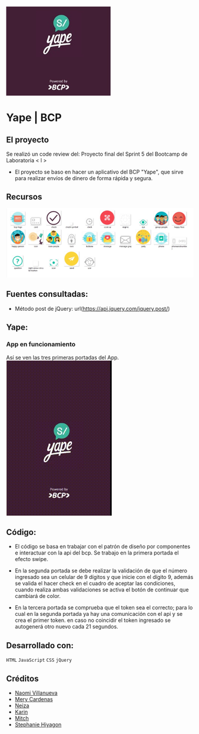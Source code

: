 ![Yape](readme/yape.jpg)

# Yape | BCP

## El proyecto
Se realizó un code review del:
Proyecto final del Sprint 5 del Bootcamp de Laboratoria < l >

- El proyecto se baso en hacer un aplicativo del BCP "Yape", que sirve para realizar envíos de dinero de forma rápida y segura.

## Recursos
![recursos](readme/recursos.jpg)

## Fuentes consultadas:
- Método post de jQuery: url(https://api.jquery.com/jquery.post/)

## Yape: 

### App en funcionamiento
Así se ven las tres primeras portadas del App.<br/>
![gif-yape](readme/yape.gif)

## Código:
- El código se basa en trabajar con el patrón de diseño por componentes e interactuar con la api del bcp. Se trabajo en la primera portada el efecto swipe.
- En la segunda portada se debe realizar la validación de que el número ingresado sea un celular de 9 dígitos y que inicie con el dígito 9, además se valida el hacer check en el cuadro de aceptar las condiciones, cuando realiza ambas validaciones se activa el botón de continuar que cambiará de color.

- En la tercera portada se comprueba que el token sea el correcto; para lo cual en la segunda portada ya hay una comunicación con el api y se crea el primer token. en caso no coincidir el token ingresado se autogenerá otro nuevo cada 21 segundos.

## Desarrollado con:

`HTML` `JavaScript` `CSS`  `jQuery`  

##  Créditos
* [Naomi Villanueva](https://github.com/miriampc)
* [Mery Cardenas](https://github.com/betsiana)
* [Neiza ](https://github.com/Maryleo3007)
* [Karin](https://github.com/lulublondet)
* [Mitch](https://github.com/maiart46rrrrrrr)
* [Stephanie Hiyagon](https://github.com/stephHiyagon)
